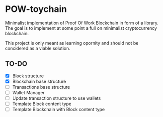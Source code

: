 # POW-toychain

Minimalist implementation of Proof Of Work Blockchain in form of a library. The goal is to implement at some point a full on minimalist cryptocurrency blockchain.

This project is only meant as learning opornity and should not be concidered as a viable solution.

## TO-DO

- [x] Block structure
- [x] Blockchain base structure
- [ ] Transactions base structure
- [ ] Wallet Manager
- [ ] Update transaction structure to use wallets
- [ ] Template Block content type
- [ ] Template Blockchain with Block content type
